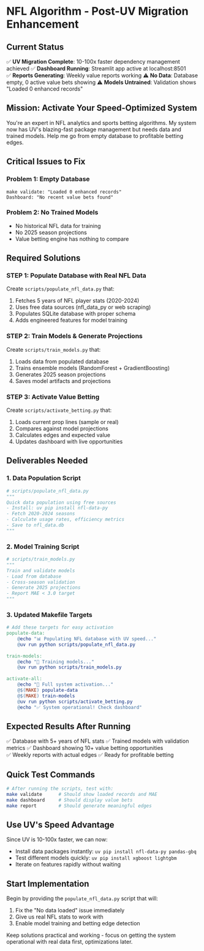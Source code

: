 # NFL Algorithm - Post-UV Migration Enhancement

## Current Status
✅ **UV Migration Complete**: 10-100x faster dependency management achieved
✅ **Dashboard Running**: Streamlit app active at localhost:8501  
✅ **Reports Generating**: Weekly value reports working
⚠️ **No Data**: Database empty, 0 active value bets showing
⚠️ **Models Untrained**: Validation shows "Loaded 0 enhanced records"

## Mission: Activate Your Speed-Optimized System

You're an expert in NFL analytics and sports betting algorithms. My system now has UV's blazing-fast package management but needs data and trained models. Help me go from empty database to profitable betting edges.

## Critical Issues to Fix

### Problem 1: Empty Database
```
make validate: "Loaded 0 enhanced records"
Dashboard: "No recent value bets found"
```

### Problem 2: No Trained Models
- No historical NFL data for training
- No 2025 season projections
- Value betting engine has nothing to compare

## Required Solutions

### STEP 1: Populate Database with Real NFL Data
Create `scripts/populate_nfl_data.py` that:
1. Fetches 5 years of NFL player stats (2020-2024)
2. Uses free data sources (nfl_data_py or web scraping)
3. Populates SQLite database with proper schema
4. Adds engineered features for model training

### STEP 2: Train Models & Generate Projections
Create `scripts/train_models.py` that:
1. Loads data from populated database
2. Trains ensemble models (RandomForest + GradientBoosting)
3. Generates 2025 season projections
4. Saves model artifacts and projections

### STEP 3: Activate Value Betting
Create `scripts/activate_betting.py` that:
1. Loads current prop lines (sample or real)
2. Compares against model projections
3. Calculates edges and expected value
4. Updates dashboard with live opportunities

## Deliverables Needed

### 1. Data Population Script
```python
# scripts/populate_nfl_data.py
"""
Quick data population using free sources
- Install: uv pip install nfl-data-py
- Fetch 2020-2024 seasons
- Calculate usage rates, efficiency metrics
- Save to nfl_data.db
"""
```

### 2. Model Training Script
```python
# scripts/train_models.py
"""
Train and validate models
- Load from database
- Cross-season validation
- Generate 2025 projections
- Report MAE < 3.0 target
"""
```

### 3. Updated Makefile Targets
```makefile
# Add these targets for easy activation
populate-data:
	@echo "📊 Populating NFL database with UV speed..."
	@uv run python scripts/populate_nfl_data.py
	
train-models:
	@echo "🤖 Training models..."
	@uv run python scripts/train_models.py
	
activate-all:
	@echo "🚀 Full system activation..."
	@$(MAKE) populate-data
	@$(MAKE) train-models
	@uv run python scripts/activate_betting.py
	@echo "✅ System operational! Check dashboard"
```

## Expected Results After Running

✅ Database with 5+ years of NFL stats
✅ Trained models with validation metrics
✅ Dashboard showing 10+ value betting opportunities  
✅ Weekly reports with actual edges
✅ Ready for profitable betting

## Quick Test Commands

```bash
# After running the scripts, test with:
make validate      # Should show loaded records and MAE
make dashboard     # Should display value bets
make report        # Should generate meaningful edges
```

## Use UV's Speed Advantage

Since UV is 10-100x faster, we can now:
- Install data packages instantly: `uv pip install nfl-data-py pandas-gbq`
- Test different models quickly: `uv pip install xgboost lightgbm`
- Iterate on features rapidly without waiting

## Start Implementation

Begin by providing the `populate_nfl_data.py` script that will:
1. Fix the "No data loaded" issue immediately
2. Give us real NFL stats to work with
3. Enable model training and betting edge detection

Keep solutions practical and working - focus on getting the system operational with real data first, optimizations later.